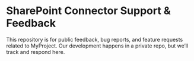 # SharePoint Connector Support &amp; Feedback

This repository is for public feedback, bug reports, and feature requests related to MyProject.
Our development happens in a private repo, but we’ll track and respond here.
